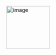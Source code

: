 [<img width="115" height="115" alt="image" src="https://github.com/user-attachments/assets/7217ef3a-575c-4708-a6d7-6ddc47bc01db" />](https://www.credly.com/badges/d4f6e89d-b8e4-4383-a309-beca532b45b2)
